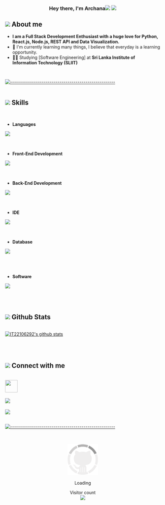 <h3 align="center">Hey there, I'm Archana</a><img src="https://media.giphy.com/media/hvRJCLFzcasrR4ia7z/giphy.gif" width="28"> <img src="https://emojis.slackmojis.com/emojis/images/1531849430/4246/blob-sunglasses.gif?1531849430" width="28"/></h3>


## <picture><img src = "https://github.com/7oSkaaa/7oSkaaa/blob/main/Images/about_me.gif?raw=true" width = 50px></picture> About me
- **I am a Full Stack Development Enthusiast with a huge love for Python, React.js, Node.js, REST API and Data Visualization.**
- 🌱 I'm currently learning many things, I believe that everyday is a learning opportunity.
- 👨‍💻 Studying [Software Engineering] at **Sri Lanka Institute of Information Technology (SLIIT)**
<br>

[![-----------------------------------------------------](
https://raw.githubusercontent.com/andreasbm/readme/master/assets/lines/aqua.png)](https://github.com/BaseMax?tab=repositories)
<br>
<br>
## <img src="https://media2.giphy.com/media/QssGEmpkyEOhBCb7e1/giphy.gif?cid=ecf05e47a0n3gi1bfqntqmob8g9aid1oyj2wr3ds3mg700bl&rid=giphy.gif" width ="25"><b> Skills</b>
<br>

<p align="center">

- **Languages**
    
<p align="left">
  <a href="https://skillicons.dev">
    <img src="https://skillicons.dev/icons?i=c,cpp,java,python" />
  </a>
</p>
<br>

- **Front-End Development**
<p align="left">
  <a href="https://skillicons.dev">
    <img src="https://skillicons.dev/icons?i=css,html,js,react" />
  </a>
</p>
<br>

- **Back-End Development**
<p align="left">
  <a href="https://skillicons.dev">
    <img src="https://skillicons.dev/icons?i=nodejs" />
  </a>
</p>
<br>

- **IDE**
<p align="left">
  <a href="https://skillicons.dev">
    <img src="https://skillicons.dev/icons?i=vscode,eclipse" />
  </a>
</p>
<br>

- **Database**
<p align="left">
  <a href="https://skillicons.dev">
    <img src="https://skillicons.dev/icons?i=mysql,php,mongodb" />
  </a>
</p>
<br>
<br>

- **Software**
<p align="left">
  <a href="https://skillicons.dev">
    <img src="https://skillicons.dev/icons?i=figma,postman" />
  </a>
</p>
<br>
<br>

## <img src="https://media.giphy.com/media/iY8CRBdQXODJSCERIr/giphy.gif" width="35"><b> Github Stats </b>
<br>

<div align=left>

<a href="https://github.com/IT22106292/"> 

 <img src="https://github-readme-stats.vercel.app/api?username=IT22106292&hide=issues&show_icons=true&theme=gotham&locale=en&hide_border=true&layout=compact" alt="IT22106292's github stats" width=450px/>
</a><br><br>

<br>      
<br>
<h2><img src='https://raw.githubusercontent.com/ShahriarShafin/ShahriarShafin/main/Assets/handshake.gif' width="100px"> Connect with me</h2><br>
<a href = "mailto:it22106292@my.sliit.lk"><img align="center" src="https://png.pngtree.com/png-vector/20230817/ourmid/pngtree-google-email-mail-application-vector-png-image_9183278.png" height="40" width="40" /></a>
<br>
<br>
<a href = 'https://www.github.com/IT22106292'> <img width = '32px' align= 'center' src="https://raw.githubusercontent.com/rahulbanerjee26/githubAboutMeGenerator/main/icons/github.svg"/></a>
<br>
<br>
<a href = 'https://www.linkedin.com/in/archana-wimalaratne-0ab531339/'> <img width = '32px' align= 'center' src="https://raw.githubusercontent.com/rahulbanerjee26/githubAboutMeGenerator/main/icons/linked-in-alt.svg"/></a> 



</div>
<br>

[![-----------------------------------------------------](
https://raw.githubusercontent.com/andreasbm/readme/master/assets/lines/aqua.png)](https://github.com/BaseMax?tab=repositories)

<br>
<br>
<div align=center>
        <img src="https://raw.githubusercontent.com/AhmedFathyDev/AhmedFathyDev/main/GitHub.gif" alt="GitHub Octocat Logo" height="100">
        <p>Loading</p>
  <p align="center"> 
  Visitor count<br>
  <img src="https://profile-counter.glitch.me/IT22106292/count.svg" />
</p>
    </div>
<br>
<br>
<br>


